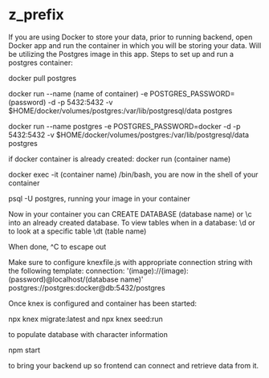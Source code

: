# z_prefix

If you are using Docker to store your data, prior to running backend, open Docker app and run the container in which you will be storing your data. Will be utilizing the Postgres image in this app. Steps to set up and run a postgres container:

docker pull postgres

docker run --name (name of container) -e POSTGRES_PASSWORD=(password) -d -p 5432:5432 -v $HOME/docker/volumes/postgres:/var/lib/postgresql/data postgres

docker run --name postgres -e POSTGRES_PASSWORD=docker -d -p 5432:5432 -v $HOME/docker/volumes/postgres:/var/lib/postgresql/data postgres

if docker container is already created: docker run (container name)

docker exec -it (container name) /bin/bash, you are now in the shell of your container
<!-- docker exec -it db /bin/bash -->

psql -U postgres, running your image in your container

Now in your container you can CREATE DATABASE (database name) or \c into an already created database. To view tables when in a database: \d or to look at a specific table \dt (table name)

When done, ^C to escape out

Make sure to configure knexfile.js with appropriate connection string with the following template: 
connection: '(image)://(image):(password)@localhost/(database name)'
postgres://postgres:docker@db:5432/postgres

Once knex is configured and container has been started:

npx knex migrate:latest and npx knex seed:run 

to populate database with character information

npm start 

to bring your backend up so frontend can connect and retrieve data from it.